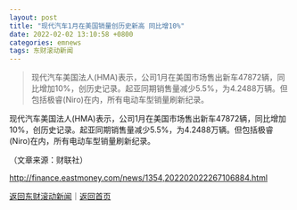 ```yaml
---
layout: post
title: "现代汽车1月在美国销量创历史新高 同比增10%"
date: 2022-02-02 13:10:58 +0800
categories: emnews
tags: 东财滚动新闻
---
```

> 现代汽车美国法人(HMA)表示，公司1月在美国市场售出新车47872辆，同比增加10%，创历史记录。起亚同期销售量减少5.5%，为4.2488万辆。但包括极睿(Niro)在内，所有电动车型销量刷新纪录。

<p>现代汽车美国法人(HMA)表示，公司1月在美国市场售出新车47872辆，同比增加10%，创历史记录。起亚同期销售量减少5.5%，为4.2488万辆。但包括极睿(Niro)在内，所有电动车型销量刷新纪录。</p><p class="em_media">（文章来源：财联社）</p>

<http://finance.eastmoney.com/news/1354,202202022267106884.html>

[返回东财滚动新闻](//finews.withounder.com/emnews/)｜[返回首页](//finews.withounder.com/)
